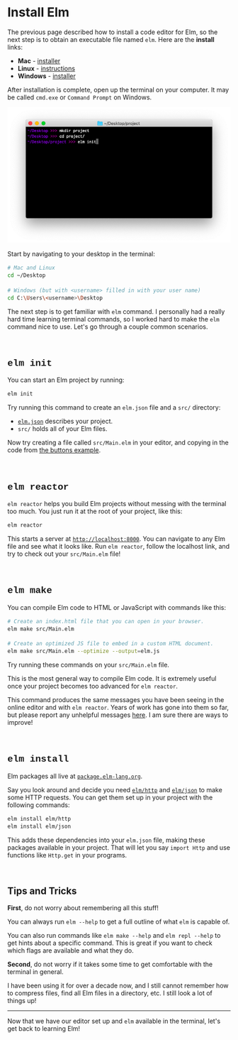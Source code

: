 <!-- TODO -->
# Install Elm

The previous page described how to install a code editor for Elm, so the next step is to obtain an executable file named `elm`. Here are the **install** links:

- **Mac** - [installer](https://github.com/elm/compiler/releases/download/0.19.0/installer-for-mac.pkg)
- **Linux** - <a href="https://github.com/elm/compiler/blob/master/installers/linux/README.md" target="_blank">instructions</a>
- **Windows** - [installer](https://github.com/elm/compiler/releases/download/0.19.0/installer-for-windows.exe)

After installation is complete, open up the terminal on your computer. It may be called `cmd.exe` or `Command Prompt` on Windows.

![terminal](images/terminal.png)

Start by navigating to your desktop in the terminal:

```bash
# Mac and Linux
cd ~/Desktop

# Windows (but with <username> filled in with your user name)
cd C:\Users\<username>\Desktop
```

The next step is to get familiar with `elm` command. I personally had a really hard time learning terminal commands, so I worked hard to make the `elm` command nice to use. Let's go through a couple common scenarios.


<br>

## <span style="font-family:Consolas,'Liberation Mono',Menlo,Courier,monospace;">elm init</span>

You can start an Elm project by running:

```bash
elm init
```

Try running this command to create an `elm.json` file and a `src/` directory:

- [`elm.json`](https://github.com/elm/compiler/blob/master/docs/elm.json/application.md) describes your project.
- `src/` holds all of your Elm files.

Now try creating a file called `src/Main.elm` in your editor, and copying in the code from [the buttons example](https://elm-lang.org/examples/buttons).


<br>

## <span style="font-family:Consolas,'Liberation Mono',Menlo,Courier,monospace;">elm reactor</span>

`elm reactor` helps you build Elm projects without messing with the terminal too much. You just run it at the root of your project, like this:

```bash
elm reactor
```

This starts a server at [`http://localhost:8000`](http://localhost:8000). You can navigate to any Elm file and see what it looks like. Run `elm reactor`, follow the localhost link, and try to check out your `src/Main.elm` file!


<br>

## <span style="font-family:Consolas,'Liberation Mono',Menlo,Courier,monospace;">elm make</span>

You can compile Elm code to HTML or JavaScript with commands like this:

```bash
# Create an index.html file that you can open in your browser.
elm make src/Main.elm

# Create an optimized JS file to embed in a custom HTML document.
elm make src/Main.elm --optimize --output=elm.js
```

Try running these commands on your `src/Main.elm` file.

This is the most general way to compile Elm code. It is extremely useful once your project becomes too advanced for `elm reactor`.

This command produces the same messages you have been seeing in the online editor and with `elm reactor`. Years of work has gone into them so far, but please report any unhelpful messages [here](https://github.com/elm/error-message-catalog/issues). I am sure there are ways to improve!


<br>

## <span style="font-family:Consolas,'Liberation Mono',Menlo,Courier,monospace;">elm install</span>

Elm packages all live at [`package.elm-lang.org`](https://package.elm-lang.org/).

Say you look around and decide you need [`elm/http`][http] and [`elm/json`][json] to make some HTTP requests. You can get them set up in your project with the following commands:

```bash
elm install elm/http
elm install elm/json
```

This adds these dependencies into your `elm.json` file, making these packages available in your project. That will let you say `import Http` and use functions like `Http.get` in your programs.

[http]: https://package.elm-lang.org/packages/elm/http/latest
[json]: https://package.elm-lang.org/packages/elm/json/latest


<br>

## Tips and Tricks

**First**, do not worry about remembering all this stuff!

You can always run `elm --help` to get a full outline of what `elm` is capable of.

You can also run commands like `elm make --help` and `elm repl --help` to get hints about a specific command. This is great if you want to check which flags are available and what they do.

**Second**, do not worry if it takes some time to get comfortable with the terminal in general.

I have been using it for over a decade now, and I still cannot remember how to compress files, find all Elm files in a directory, etc. I still look a lot of things up!

* * *

Now that we have our editor set up and `elm` available in the terminal, let's get back to learning Elm!
